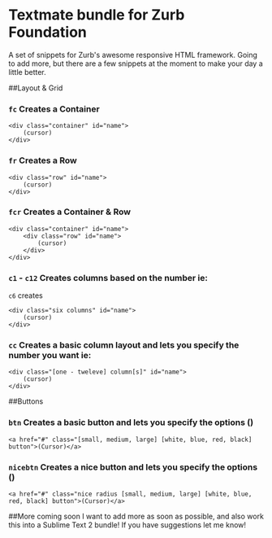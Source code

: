 # Textmate bundle for Zurb Foundation

A set of snippets for Zurb's awesome responsive HTML framework. Going to add more, but there are a few snippets at the moment to make your day a little better.

##Layout & Grid

### `fc` Creates a Container

    <div class="container" id="name">
    	(cursor)	
    </div>
    
### `fr` Creates a Row

    <div class="row" id="name">
    	(cursor)	
    </div>
    
### `fcr` Creates a Container & Row

    <div class="container" id="name">
        <div class="row" id="name">
    	    (cursor)	
    	</div>
    </div>
    
### `c1` - `c12` Creates columns based on the number ie:

`c6` creates

    <div class="six columns" id="name">
        (cursor)
    </div>
    
### `cc` Creates a basic column layout and lets you specify the number you want ie:

    <div class="[one - tweleve] column[s]" id="name">
        (cursor)
    </div>
    
    

##Buttons

### `btn` Creates a basic button and lets you specify the options ()

    <a href="#" class="[small, medium, large] [white, blue, red, black] button">(Cursor)</a>
    
### `nicebtn` Creates a nice button and lets you specify the options ()

    <a href="#" class="nice radius [small, medium, large] [white, blue, red, black] button">(Cursor)</a>
    
##More coming soon
I want to add more as soon as possible, and also work this into a Sublime Text 2 bundle!
If you have suggestions let me know!

